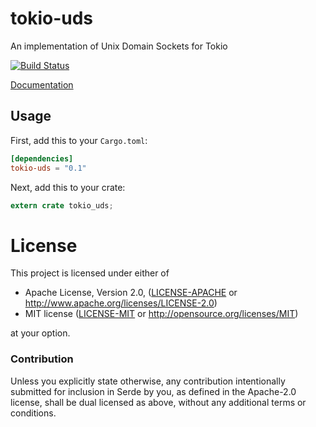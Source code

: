# tokio-uds

An implementation of Unix Domain Sockets for Tokio

[![Build Status](https://travis-ci.org/tokio-rs/tokio-uds.svg?branch=master)](https://travis-ci.org/tokio-rs/tokio-uds)

[Documentation](https://docs.rs/tokio-uds)

## Usage

First, add this to your `Cargo.toml`:

```toml
[dependencies]
tokio-uds = "0.1"
```

Next, add this to your crate:

```rust
extern crate tokio_uds;
```

# License

This project is licensed under either of

 * Apache License, Version 2.0, ([LICENSE-APACHE](LICENSE-APACHE) or
   http://www.apache.org/licenses/LICENSE-2.0)
 * MIT license ([LICENSE-MIT](LICENSE-MIT) or
   http://opensource.org/licenses/MIT)

at your option.

### Contribution

Unless you explicitly state otherwise, any contribution intentionally submitted
for inclusion in Serde by you, as defined in the Apache-2.0 license, shall be
dual licensed as above, without any additional terms or conditions.
